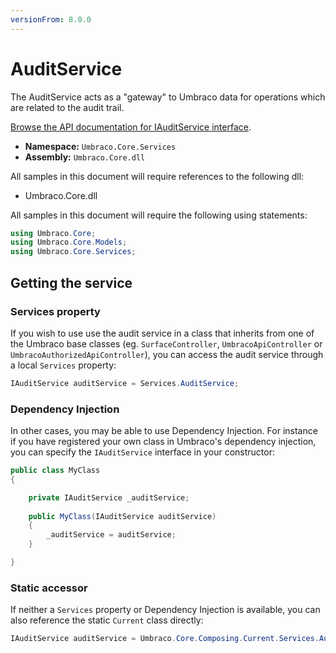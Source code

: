 ```yaml
---
versionFrom: 8.0.0
---
```


# AuditService

The AuditService acts as a "gateway" to Umbraco data for operations which are related to the audit trail.

[Browse the API documentation for IAuditService interface](https://our.umbraco.com/apidocs/v8/csharp/api/Umbraco.Core.Services.IAuditService.html).

 * **Namespace:** `Umbraco.Core.Services` 
 * **Assembly:** `Umbraco.Core.dll`

 All samples in this document will require references to the following dll:

* Umbraco.Core.dll

All samples in this document will require the following using statements:

```csharp
using Umbraco.Core;
using Umbraco.Core.Models;
using Umbraco.Core.Services;
```

## Getting the service

### Services property

If you wish to use use the audit service in a class that inherits from one of the Umbraco base classes (eg. `SurfaceController`, `UmbracoApiController` or `UmbracoAuthorizedApiController`), you can access the audit service through a local `Services` property:

```csharp
IAuditService auditService = Services.AuditService;
```

### Dependency Injection

In other cases, you may be able to use Dependency Injection. For instance if you have registered your own class in Umbraco's dependency injection, you can specify the `IAuditService` interface in your constructor:

```csharp
public class MyClass
{

    private IAuditService _auditService;
    
    public MyClass(IAuditService auditService)
    {
        _auditService = auditService;
    }

}
```

### Static accessor

If neither a `Services` property or Dependency Injection is available, you can also reference the static `Current` class directly:

```csharp
IAuditService auditService = Umbraco.Core.Composing.Current.Services.AuditService;
```
